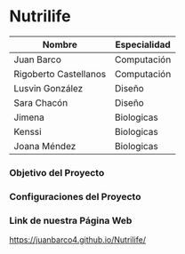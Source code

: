 # Nutrilife

|  Nombre | Especialidad   |
| ------------ | ------------ |
|  Juan Barco |  Computación |
|  Rigoberto Castellanos | Computación  |
| Lusvin González  |  Diseño |
| Sara Chacón  | Diseño  |
| Jimena  | Biologicas  |
| Kenssi  | Biologicas  |
| Joana Méndez | Biologicas |

### Objetivo del Proyecto


### Configuraciones del Proyecto


### Link de nuestra Página Web
https://juanbarco4.github.io/Nutrilife/
